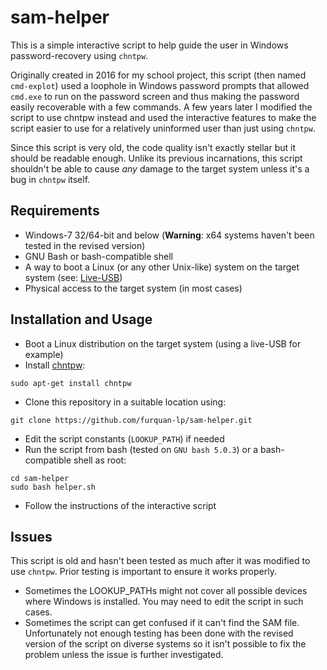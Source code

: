 # sam-helper
This is a simple interactive script to help guide the user in Windows password-recovery using `chntpw`.

Originally created in 2016 for my school project, this script (then named `cmd-explot`) used a loophole in Windows password prompts that allowed `cmd.exe` to run on the password screen and thus making the password easily recoverable with a few commands. A few years later I modified the script to use chntpw instead and used the interactive features to make the script easier to use for a relatively uninformed user than just using `chntpw`.

Since this script is very old, the code quality isn't exactly stellar but it should be readable enough. Unlike its previous incarnations, this script shouldn't be able to cause _any_ damage to the target system unless it's a bug in `chntpw` itself.

## Requirements
* Windows-7 32/64-bit and below (**Warning**: x64 systems haven't been tested in the revised version)
* GNU Bash or bash-compatible shell
* A way to boot a Linux (or any other Unix-like) system on the target system (see: [Live-USB](https://www.pendrivelinux.com/))
* Physical access to the target system (in most cases)

## Installation and Usage

* Boot a Linux distribution on the target system (using a live-USB for example)
* Install [chntpw](http://www.chntpw.com/):
```
sudo apt-get install chntpw
```
* Clone this repository in a suitable location using:
```
git clone https://github.com/furquan-lp/sam-helper.git
```
* Edit the script constants (`LOOKUP_PATH`) if needed
* Run the script from bash (tested on `GNU bash 5.0.3`) or a bash-compatible shell as root:
```
cd sam-helper
sudo bash helper.sh
```
* Follow the instructions of the interactive script

## Issues
This script is old and hasn't been tested as much after it was modified to use `chntpw`. Prior testing is important to ensure it works properly.

* Sometimes the LOOKUP_PATHs might not cover all possible devices where Windows is installed. You may need to edit the script in such cases.
* Sometimes the script can get confused if it can't find the SAM file. Unfortunately not enough testing has been done with the revised version of the script on diverse systems so it isn't possible to fix the problem unless the issue is further investigated.
